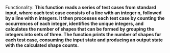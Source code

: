Functionality: **This function reads a series of test cases from standard input, where each test case consists of a line with an integer n, followed by a line with n integers. It then processes each test case by counting the occurrences of each integer, identifies the unique integers, and calculates the number of shapes that can be formed by grouping the integers into sets of three. The function prints the number of shapes for each test case, consuming the input state and producing an output state with the calculated shape counts.**
